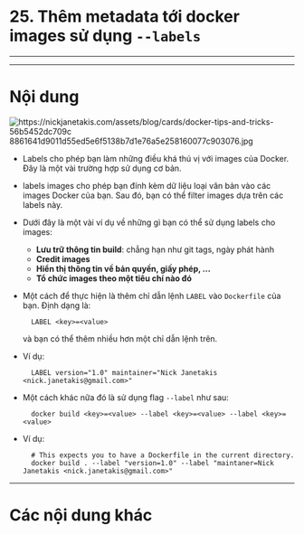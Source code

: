 # 25. Thêm metadata tới docker images sử dụng `--labels`

____
____

# <a name="content">Nội dung</a>

![https://nickjanetakis.com/assets/blog/cards/docker-tips-and-tricks-56b5452dc709c	8861641d9011d55ed5e6f5138b7d1e76a5e258160077c903076.jpg](https://nickjanetakis.com/assets/blog/cards/docker-tips-and-tricks-56b5452dc709c8861641d9011d55ed5e6f5138b7d1e76a5e258160077c903076.jpg)

- Labels cho phép bạn làm những điều khá thú vị với images của Docker. Đây là một vài trường hợp sử dụng cơ bản.

- labels images cho phép bạn đính kèm dữ liệu loại văn bản vào các images Docker của bạn. Sau đó, bạn có thể filter images dựa trên các labels này.

- Dưới đây là một vài ví dụ về những gì bạn có thể sử dụng labels cho images:

    + **Lưu trữ thông tin build**: chẳng hạn như git tags, ngày phát hành
    + **Credit images**
    + **Hiển thị thông tin về bản quyền, giấy phép, ...**
    + **Tổ chức images theo một tiêu chí nào đó**

- Một cách để thực hiện là thêm chỉ dẫn lệnh `LABEL` vào `Dockerfile` của bạn. Định dạng là: 

        LABEL <key>=<value> 

    và bạn có thể thêm nhiều hơn một chỉ dẫn lệnh trên.

- Ví dụ:

        LABEL version="1.0" maintainer="Nick Janetakis <nick.janetakis@gmail.com>" 


- Một cách khác nữa đó là sử dụng flag `--label` như sau:

        docker build <key>=<value> --label <key>=<value> --label <key>=<value>

- Ví dụ:

        # This expects you to have a Dockerfile in the current directory. 
        docker build . --label "version=1.0" --label "maintaner=Nick Janetakis <nick.janetakis@gmail.com>" 
       
____

# <a name="content-others">Các nội dung khác</a>
